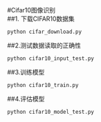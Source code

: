 #Cifar10图像识别  
##1. 下载CIFAR10数据集
```
python cifar_download.py
```  
##2.测试数据读取的正确性
```
python cifar10_input_test.py
```
##3.训练模型
```
python cifar10_train.py
```
##4.评估模型
```
python cifar10_model_test.py
```